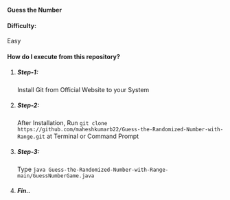 <b>Guess the Number</b>
<h4>Difficulty: </h4> Easy
<h4>How do I execute from this repository?</h4>
<ol type="number">
  <li><h5>Step-1: </h5> Install Git from Official Website to your System</li>
  <li><h5>Step-2: </h5> After Installation, Run <code>git clone https://github.com/maheshkumarb22/Guess-the-Randomized-Number-with-Range.git</code> at Terminal or Command Prompt</li>
  <li><h5>Step-3: </h5> Type <code>java Guess-the-Randomized-Number-with-Range-main/GuessNumberGame.java</code></li>
  <li><h5>Fin..</h5></li>
</ol>
